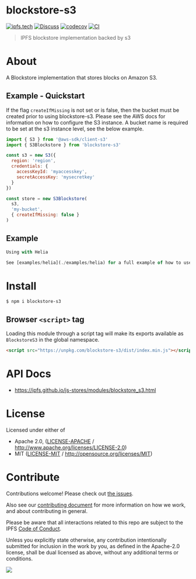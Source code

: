 # blockstore-s3

[![ipfs.tech](https://img.shields.io/badge/project-IPFS-blue.svg?style=flat-square)](https://ipfs.tech)
[![Discuss](https://img.shields.io/discourse/https/discuss.ipfs.tech/posts.svg?style=flat-square)](https://discuss.ipfs.tech)
[![codecov](https://img.shields.io/codecov/c/github/ipfs/js-stores.svg?style=flat-square)](https://codecov.io/gh/ipfs/js-stores)
[![CI](https://img.shields.io/github/actions/workflow/status/ipfs/js-stores/js-test-and-release.yml?branch=main\&style=flat-square)](https://github.com/ipfs/js-stores/actions/workflows/js-test-and-release.yml?query=branch%3Amain)

> IPFS blockstore implementation backed by s3

# About

A Blockstore implementation that stores blocks on Amazon S3.

## Example - Quickstart

If the flag `createIfMissing` is not set or is false, then the bucket must be created prior to using blockstore-s3. Please see the AWS docs for information on how to configure the S3 instance. A bucket name is required to be set at the s3 instance level, see the below example.

```js
import { S3 } from '@aws-sdk/client-s3'
import { S3Blockstore } from 'blockstore-s3'

const s3 = new S3({
  region: 'region',
  credentials: {
    accessKeyId: 'myaccesskey',
    secretAccessKey: 'mysecretkey'
  }
})

const store = new S3Blockstore(
  s3,
  'my-bucket',
  { createIfMissing: false }
)
```

## Example

```ts
Using with Helia

See [examples/helia](./examples/helia) for a full example of how to use Helia with an S3 backed blockstore.
```

# Install

```console
$ npm i blockstore-s3
```

## Browser `<script>` tag

Loading this module through a script tag will make its exports available as `BlockstoreS3` in the global namespace.

```html
<script src="https://unpkg.com/blockstore-s3/dist/index.min.js"></script>
```

# API Docs

- <https://ipfs.github.io/js-stores/modules/blockstore_s3.html>

# License

Licensed under either of

- Apache 2.0, ([LICENSE-APACHE](https://github.com/ipfs/js-stores/blob/main/packages/blockstore-s3/LICENSE-APACHE) / <http://www.apache.org/licenses/LICENSE-2.0>)
- MIT ([LICENSE-MIT](https://github.com/ipfs/js-stores/blob/main/packages/blockstore-s3/LICENSE-MIT) / <http://opensource.org/licenses/MIT>)

# Contribute

Contributions welcome! Please check out [the issues](https://github.com/ipfs/js-stores/issues).

Also see our [contributing document](https://github.com/ipfs/community/blob/master/CONTRIBUTING_JS.md) for more information on how we work, and about contributing in general.

Please be aware that all interactions related to this repo are subject to the IPFS [Code of Conduct](https://github.com/ipfs/community/blob/master/code-of-conduct.md).

Unless you explicitly state otherwise, any contribution intentionally submitted for inclusion in the work by you, as defined in the Apache-2.0 license, shall be dual licensed as above, without any additional terms or conditions.

[![](https://cdn.rawgit.com/jbenet/contribute-ipfs-gif/master/img/contribute.gif)](https://github.com/ipfs/community/blob/master/CONTRIBUTING.md)
